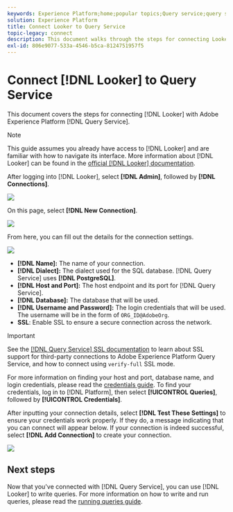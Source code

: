 ```yaml
---
keywords: Experience Platform;home;popular topics;Query service;query service;Looker;looker;connect to query service;
solution: Experience Platform
title: Connect Looker to Query Service
topic-legacy: connect
description: This document walks through the steps for connecting Looker with Adobe Experience Platform Query Service.
exl-id: 806e9077-533a-4546-b5ca-8124751957f5
---
```

# Connect [!DNL Looker] to Query Service

This document covers the steps for connecting [!DNL Looker] with Adobe Experience Platform [!DNL Query Service].

>[!NOTE]
>
> This guide assumes you already have access to [!DNL Looker] and are familiar with how to navigate its interface. More information about [!DNL Looker] can be found in the [official [!DNL Looker] documentation](https://docs.looker.com/).

After logging into [!DNL Looker], select **[!DNL Admin]**, followed by **[!DNL Connections]**.

![](../images/clients/looker/click-admin-connections.png)

On this page, select **[!DNL New Connection]**.

![](../images/clients/looker/click-new-connection.png)
   
From here, you can fill out the details for the connection settings.

![](../images/clients/looker/new-connection.png)

- **[!DNL Name]:** The name of your connection.
- **[!DNL Dialect]:** The dialect used for the SQL database. [!DNL Query Service] uses **[!DNL PostgreSQL]**.
- **[!DNL Host and Port]:** The host endpoint and its port for [!DNL Query Service]. 
- **[!DNL Database]:** The database that will be used. 
- **[!DNL Username and Password]:** The login credentials that will be used. The username will be in the form of `ORG_ID@AdobeOrg`.
- **SSL**: Enable SSL to ensure a secure connection across the network. 

>[!IMPORTANT]
>
>See the [[!DNL Query Service] SSL documentation](./ssl-modes.md) to learn about SSL support for third-party connections to Adobe Experience Platform Query Service, and how to connect using `verify-full` SSL mode.

For more information on finding your host and port, database name, and login credentials, please read the [credentials guide](../ui/credentials.md). To find your credentials, log in to [!DNL Platform], then select **[!UICONTROL Queries]**, followed by **[!UICONTROL Credentials]**.

After inputting your connection details, select **[!DNL Test These Settings]** to ensure your credentials work properly. If they do, a message indicating that you can connect will appear below. If your connection is indeed successful, select **[!DNL Add Connection]** to create your connection.

![](../images/clients/looker/click-test-connection.png)

## Next steps

Now that you've connected with [!DNL Query Service], you can use [!DNL Looker] to write queries. For more information on how to write and run queries, please read the [running queries guide](../best-practices/writing-queries.md).
